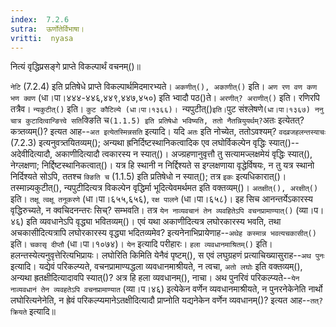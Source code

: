 ```yaml
---
index:  7.2.6
sutra:  ऊर्णोतेर्विभाषा।
vritti:  nyasa
---
```


नित्यं वृद्धिप्रसङ्गे प्राप्ते विकल्पार्थं वचनम्()॥ 

`नेटि` (7.2.4) इति प्रतिषेधे प्राप्ते विकल्पार्थमिदमारभ्यते। `अकणीत्(), अकाणीत्()` इति। `अण रण वण कण भण क्वण` (धा।पा।४४४-४४६,४४९,४४७,४५०) इति भ्वादौ पठ()ते। `अरणीत्? अराणीत्()` इति। रणिरपि तत्रैव।
`न्यकुटीत्()` इति। `कुट कौटिल्ये (धा।पा।१३६६)। `न्यपुटीत्()` इति। `पुट संश्लेषणे` (धा।पा।१३६७) ननु चात्र कुटादित्वान्ङित्त्वे सति `क्ङिति च` (1.1.5) इति प्रतिषेधो भविष्यति, ततो नैतन्नियुयर्थम्? `अतः इत्येतत्? कत्र्तव्यम्()? इत्यत आह--`अत इत्येतस्मिन्नसति` इत्यादि। यदि `अतः` इति नोच्येत, ततोऽवश्यम्? `वदव्रजहलन्तस्याचः` (7.2.3) इत्यनुवत्र्तयितव्यम्(); अन्यथा ह्रनिर्दिष्टस्थानिकत्वादिक एव लघोर्विकल्पेन वृद्धिः स्यात्()--अदेवीदित्यादौ, अकाणीदित्यादौ त्वकारस्य न स्यात्()। अज्ग्रहणानुवृत्तौ तु सत्यामज्लक्षमेयं वृद्धिः स्यात्(), नेग्लक्षणा; निर्द्दिष्टस्थानिकत्वात्()। यत्र हि स्थानी न निर्द्दिश्यते स इग्लक्षणाया वृद्धेर्विषयः, न तु यत्र स्थानो निर्दिश्यते सोऽपि, ततश्च `क्ङिति च` (1.1.5) इति प्रतिषेधो न स्यात्(); तत्र `इकः` इत्यधिकारात्()। तस्मान्न्यकुटीत्(), न्यपुटीदित्यत्र विकल्पेन वृद्धिर्मा भूदित्येवमर्थमत इति वक्तव्यम्()। 
`अतक्षीत्(), अरक्षीत्()` इति। `तक्षू त्वक्षू तनूकरणे` (धा।पा।६५५,६५६), `रक्ष पालने` (धा।पा।६५८)। इह सिच आनन्तर्येऽकारस्य वृद्धिरुच्यते, न क्वचिदनन्तरः सिच्? सम्भवति। तत्र `येन नाव्यवचानं तेन व्यवहितेऽपि वचनप्रामाण्यात्()` (व्या।प।४६) इति व्यवधानेऽपि वृद्ध्या भवितव्यम्()। 
एवं यथा अकाणीदित्यत्र लघोरकारस्य भवति, तथा अचकासीदित्यत्रापि लघोरकारस्य वृद्ध्या भदितव्यमेव? इत्यनेनाभिप्रायेणाह--`अथेह कस्मान्न भवत्यचकासीत्()` इति। `चकासृ दीप्तौ` (धा।पा।१०७४)। `येन` इत्यादि परीहारः। `हला व्यवधानमाश्रितम्()` इति। हलन्तस्येत्यनुवृत्तेरित्यभिप्रायः।
लघोरिति किमिति येनैवं पृष्टम्(), स एवं लघुग्रहणं प्रत्याचिख्यासुराह--`अथ पुनः` इत्यादि। यद्येवं परिकल्प्यते, वचनप्रामाण्यद्धला व्यवधानमाश्रीयते, न त्वचा, `अतो लघोः` इति वक्तव्यम्(), अन्यथा ह्रतक्षीदित्यादावपि स्यात्()? अत्र हि हला व्यवधानम्(), नाचा। अथ पुनरिवं परिकल्प्यते--`येन नाव्यवधानं तेन व्यवहतेऽपि वचनप्रामाण्यात` (व्या।प।४६) इत्येकेन वर्णेन व्यवधानमाश्रीयते, न पुनरनेकेनेति नार्थो लघोरित्यनेनेति, न ह्रेवं परिकल्प्यमानेऽतक्षीदित्यादौ प्राप्नोति यद्यनेकेन वर्णेन व्यवधानम्()? इत्यत आह--`तत्? क्रियते` इत्यादि॥

